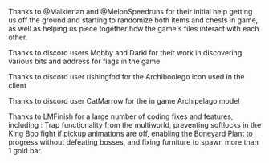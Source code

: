 Thanks to @Malkierian and @MelonSpeedruns for their initial help getting us off the ground and starting to randomize
both items and chests in game, as well as helping us piece together how the game's files interact with each other.

Thanks to discord users Mobby and Darki for their work in discovering various bits and address for flags in the game

Thanks to discord user rishingfod for the Archiboolego icon used in the client

Thanks to discord user CatMarrow for the in game Archipelago model

Thanks to LMFinish for a large number of coding fixes and features, including : Trap functionality from the multiworld, 
preventing softlocks in the King Boo fight if pickup animations are off, enabling the Boneyard Plant to progress without
defeating bosses, and fixing furniture to spawn more than 1 gold bar
